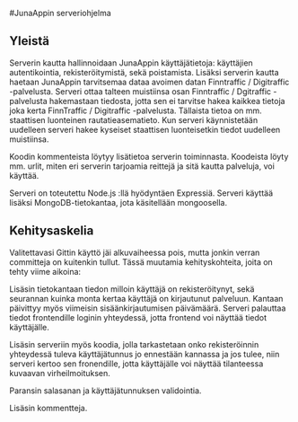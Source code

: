 #JunaAppin serveriohjelma

## Yleistä

Serverin kautta hallinnoidaan JunaAppin käyttäjätietoja: käyttäjien autentikointia, rekisteröitymistä, sekä poistamista. Lisäksi serverin kautta haetaan JunaAppin tarvitsemaa dataa avoimen datan Finntraffic / Digitraffic -palvelusta. Serveri ottaa talteen muistiinsa osan Finntraffic / Dgitraffic -palvelusta hakemastaan tiedosta, jotta sen ei tarvitse hakea kaikkea tietoja joka kerta FinnTraffic / Digitraffic -palvelusta. Tällaista tietoa on mm. staattisen luonteinen rautatieasematieto. Kun serveri käynnistetään uudelleen serveri hakee kyseiset staattisen luonteisetkin tiedot uudelleen muistiinsa.

Koodin kommenteista löytyy lisätietoa serverin toiminnasta. Koodeista löyty mm. urlit, miten eri serverin tarjoamia reittejä ja sitä kautta palveluja, voi käyttää.

Serveri on toteutettu Node.js :llä hyödyntäen Expressiä. Serveri käyttää lisäksi MongoDB-tietokantaa, jota käsitellään mongoosella.

## Kehitysaskelia

Valitettavasi Gittin käyttö jäi alkuvaiheessa pois, mutta jonkin verran committeja on kuitenkin tullut. Tässä muutamia kehityskohteita, joita on tehty viime aikoina:

Lisäsin tietokantaan tiedon milloin käyttäjä on rekisteröitynyt, sekä seurannan kuinka monta kertaa käyttäjä on kirjautunut palveluun. Kantaan päivittyy myös viimeisin sisäänkirjautumisen päivämäärä. Serveri palauttaa tiedot frontendille loginin yhteydessä, jotta frontend voi näyttää tiedot käyttäjälle.

Lisäsin serveriin myös koodia, jolla tarkastetaan onko rekisteröinnin yhteydessä tuleva käyttäjätunnus jo ennestään kannassa ja jos tulee, niin serveri kertoo sen fronendille, jotta käyttäjälle voi näyttää tilanteessa kuvaavan virheilmoituksen.

Paransin salasanan ja käyttäjätunnuksen validointia.

Lisäsin kommentteja.
